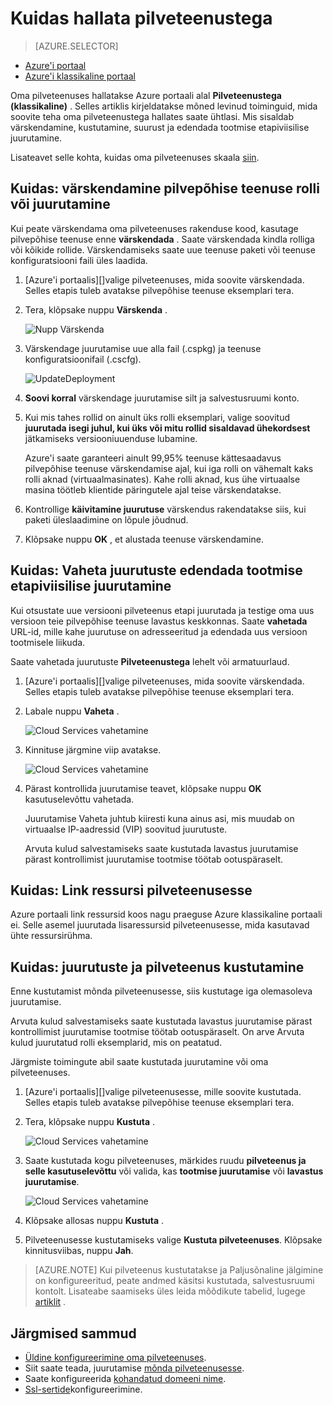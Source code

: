 <properties 
    pageTitle="Levinud cloud teenuste haldamisega seotud toiminguid | Microsoft Azure'i" 
    description="Saate teada, kuidas hallata pilveteenustega Azure'i portaalis. Nendes näidetes kasutatakse Azure portaali." 
    services="cloud-services" 
    documentationCenter="" 
    authors="Thraka" 
    manager="timlt" 
    editor=""/>

<tags 
    ms.service="cloud-services" 
    ms.workload="tbd" 
    ms.tgt_pltfrm="na" 
    ms.devlang="na" 
    ms.topic="article" 
    ms.date="08/02/2016"
    ms.author="adegeo"/>


# <a name="how-to-manage-cloud-services"></a>Kuidas hallata pilveteenustega

> [AZURE.SELECTOR]
- [Azure'i portaal](cloud-services-how-to-manage-portal.md)
- [Azure'i klassikaline portaal](cloud-services-how-to-manage.md)

Oma pilveteenuses hallatakse Azure portaali alal **Pilveteenustega (klassikaline)** . Selles artiklis kirjeldatakse mõned levinud toiminguid, mida soovite teha oma pilveteenustega hallates saate ühtlasi. Mis sisaldab värskendamine, kustutamine, suurust ja edendada tootmise etapiviisilise juurutamine.

Lisateavet selle kohta, kuidas oma pilveteenuses skaala [siin](cloud-services-how-to-scale-portal.md).

## <a name="how-to-update-a-cloud-service-role-or-deployment"></a>Kuidas: värskendamine pilvepõhise teenuse rolli või juurutamine

Kui peate värskendama oma pilveteenuses rakenduse kood, kasutage pilvepõhise teenuse enne **värskendada** . Saate värskendada kindla rolliga või kõikide rollide. Värskendamiseks saate uue teenuse paketi või teenuse konfiguratsiooni faili üles laadida.

1. [Azure'i portaalis][]valige pilveteenuses, mida soovite värskendada. Selles etapis tuleb avatakse pilvepõhise teenuse eksemplari tera.

2. Tera, klõpsake nuppu **Värskenda** .

    ![Nupp Värskenda](./media/cloud-services-how-to-manage-portal/update-button.png)

3. Värskendage juurutamise uue alla fail (.cspkg) ja teenuse konfiguratsioonifail (.cscfg).

    ![UpdateDeployment](./media/cloud-services-how-to-manage-portal/update-blade.png)

4. **Soovi korral** värskendage juurutamise silt ja salvestusruumi konto. 

5. Kui mis tahes rollid on ainult üks rolli eksemplari, valige soovitud **juurutada isegi juhul, kui üks või mitu rollid sisaldavad ühekordsest** jätkamiseks versiooniuuenduse lubamine. 

    Azure'i saate garanteeri ainult 99,95% teenuse kättesaadavus pilvepõhise teenuse värskendamise ajal, kui iga rolli on vähemalt kaks rolli aknad (virtuaalmasinates). Kahe rolli aknad, kus ühe virtuaalse masina töötleb klientide päringutele ajal teise värskendatakse.

6. Kontrollige **käivitamine juurutuse** värskendus rakendatakse siis, kui paketi üleslaadimine on lõpule jõudnud.

7. Klõpsake nuppu **OK** , et alustada teenuse värskendamine.



## <a name="how-to-swap-deployments-to-promote-a-staged-deployment-to-production"></a>Kuidas: Vaheta juurutuste edendada tootmise etapiviisilise juurutamine

Kui otsustate uue versiooni pilveteenus etapi juurutada ja testige oma uus versioon teie pilvepõhise teenuse lavastus keskkonnas. Saate **vahetada** URL-id, mille kahe juurutuse on adresseeritud ja edendada uus versioon tootmisele liikuda. 

Saate vahetada juurutuste **Pilveteenustega** lehelt või armatuurlaud.

1. [Azure'i portaalis][]valige pilveteenuses, mida soovite värskendada. Selles etapis tuleb avatakse pilvepõhise teenuse eksemplari tera.

2. Labale nuppu **Vaheta** .

    ![Cloud Services vahetamine](./media/cloud-services-how-to-manage-portal/swap-button.png)

3. Kinnituse järgmine viip avatakse.

    ![Cloud Services vahetamine](./media/cloud-services-how-to-manage-portal/swap-prompt.png)

4. Pärast kontrollida juurutamise teavet, klõpsake nuppu **OK** kasutuselevõttu vahetada.

    Juurutamise Vaheta juhtub kiiresti kuna ainus asi, mis muudab on virtuaalse IP-aadressid (VIP) soovitud juurutuste.

    Arvuta kulud salvestamiseks saate kustutada lavastus juurutamise pärast kontrollimist juurutamise tootmise töötab ootuspäraselt.

## <a name="how-to-link-a-resource-to-a-cloud-service"></a>Kuidas: Link ressursi pilveteenusesse

Azure portaali link ressursid koos nagu praeguse Azure klassikaline portaali ei. Selle asemel juurutada lisaressursid pilveteenusesse, mida kasutavad ühte ressursirühma.

## <a name="how-to-delete-deployments-and-a-cloud-service"></a>Kuidas: juurutuste ja pilveteenus kustutamine

Enne kustutamist mõnda pilveteenusesse, siis kustutage iga olemasoleva juurutamise.

Arvuta kulud salvestamiseks saate kustutada lavastus juurutamise pärast kontrollimist juurutamise tootmise töötab ootuspäraselt. On arve Arvuta kulud juurutatud rolli eksemplarid, mis on peatatud.

Järgmiste toimingute abil saate kustutada juurutamine või oma pilveteenuses. 

1. [Azure'i portaalis][]valige pilveteenusesse, mille soovite kustutada. Selles etapis tuleb avatakse pilvepõhise teenuse eksemplari tera.

2. Tera, klõpsake nuppu **Kustuta** .

    ![Cloud Services vahetamine](./media/cloud-services-how-to-manage-portal/delete-button.png)

3. Saate kustutada kogu pilveteenuses, märkides ruudu **pilveteenus ja selle kasutuselevõttu** või valida, kas **tootmise juurutamise** või **lavastus juurutamise**.

    ![Cloud Services vahetamine](./media/cloud-services-how-to-manage-portal/delete-blade.png) 

4. Klõpsake allosas nuppu **Kustuta** .

5. Pilveteenusesse kustutamiseks valige **Kustuta pilveteenuses**. Klõpsake kinnitusviibas, nuppu **Jah**.

> [AZURE.NOTE]
> Kui pilveteenus kustutatakse ja Paljusõnaline jälgimine on konfigureeritud, peate andmed käsitsi kustutada, salvestusruumi kontolt. Lisateabe saamiseks üles leida mõõdikute tabelid, lugege [artiklit](cloud-services-how-to-monitor.md) .

[Azure'i portaal]: https://portal.azure.com

## <a name="next-steps"></a>Järgmised sammud

* [Üldine konfigureerimine oma pilveteenuses](cloud-services-how-to-configure-portal.md).
* Siit saate teada, juurutamise [mõnda pilveteenusesse](cloud-services-how-to-create-deploy-portal.md).
* Saate konfigureerida [kohandatud domeeni nime](cloud-services-custom-domain-name-portal.md).
* [Ssl-sertide](cloud-services-configure-ssl-certificate-portal.md)konfigureerimine.